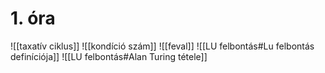 # 1. óra
![[taxatív ciklus]]
![[kondíció szám]]
![[feval]]
![[LU felbontás#Lu felbontás definíciója]]
![[LU felbontás#Alan Turing tétele]]